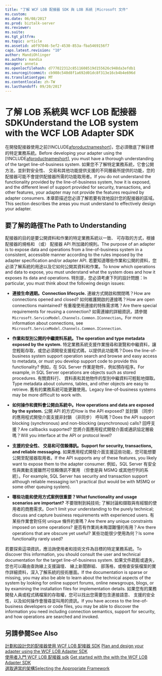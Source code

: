 ```yaml
---
title: "了解 WCF LOB 配接器 SDK 與 LOB 系統 |Microsoft 文件"
ms.custom: 
ms.date: 06/08/2017
ms.prod: biztalk-server
ms.reviewer: 
ms.suite: 
ms.tgt_pltfrm: 
ms.topic: article
ms.assetid: a0f97846-5ef2-4530-853a-fba5469156f7
caps.latest.revision: "10"
author: MandiOhlinger
ms.author: mandia
manager: anneta
ms.openlocfilehash: d777022312c8511608519d155626c948da3efdb1
ms.sourcegitcommit: cb908c540d8f1a692d01dc8f313e16cb4b4e696d
ms.translationtype: MT
ms.contentlocale: zh-TW
ms.lasthandoff: 09/20/2017
---
```

# <a name="understand-the-lob-system-with-the-wcf-lob-adapter-sdk"></a><span data-ttu-id="9ce59-102">了解 LOB 系統與 WCF LOB 配接器 SDK</span><span class="sxs-lookup"><span data-stu-id="9ce59-102">Understand the LOB system with the WCF LOB Adapter SDK</span></span>
<span data-ttu-id="9ce59-103">在開發配接器使用之前[!INCLUDE[afproductnameshort](../../includes/afproductnameshort-md.md)]，您必須徹底了解目標的特定業務系統。</span><span class="sxs-lookup"><span data-stu-id="9ce59-103">Before developing your adapter using the [!INCLUDE[afproductnameshort](../../includes/afproductnameshort-md.md)], you must have a thorough understanding of the target line-of-business system.</span></span> <span data-ttu-id="9ce59-104">如果您不了解特定業務系統，它會公開方法，並針對安全性、 交易和其他功能提供支援的不同層級所提供的功能，您的配接器可能不會提供配接器所需的功能取用者。</span><span class="sxs-lookup"><span data-stu-id="9ce59-104">If you do not understand the functionality provided by the line-of-business system, how it is exposed, and the different level of support provided for security, transactions, and other features, your adapter may not provide the features required by adapter consumers.</span></span> <span data-ttu-id="9ce59-105">本章節描述您必須了解若要有效地設計您的配接器的區域。</span><span class="sxs-lookup"><span data-stu-id="9ce59-105">This section describes the areas you must understand to effectively design your adapter.</span></span>  
  
## <a name="the-path-to-understanding"></a><span data-ttu-id="9ce59-106">要了解的路徑</span><span class="sxs-lookup"><span data-stu-id="9ce59-106">The Path to Understanding</span></span>  
 <span data-ttu-id="9ce59-107">配接器的目的是要公開資料和作業的特定業務系統以一致、 可存取的方式，根據配接器的規格和 （或） 配接器 API 所加諸的規則。</span><span class="sxs-lookup"><span data-stu-id="9ce59-107">The purpose of an adapter is to expose data and operations from a line-of-business system in a consistent, accessible manner according to the rules imposed by the adapter specification and/or adapter API.</span></span> <span data-ttu-id="9ce59-108">若要知道哪些作業和公開的資料，您必須了解系統的用途以及它如何公開其資料和作業。</span><span class="sxs-lookup"><span data-stu-id="9ce59-108">To know which operations and data to expose, you must understand what the system does and how it exposes its data and operations.</span></span> <span data-ttu-id="9ce59-109">特別是，您必須考慮下列的設計問題：</span><span class="sxs-lookup"><span data-stu-id="9ce59-109">In particular, you must think about the following design issues:</span></span>  
  
-   <span data-ttu-id="9ce59-110">**連接生命週期。**</span><span class="sxs-lookup"><span data-stu-id="9ce59-110">**Connection lifecycle.**</span></span> <span data-ttu-id="9ce59-111">連線方式開啟和關閉嗎？</span><span class="sxs-lookup"><span data-stu-id="9ce59-111">How are connections opened and closed?</span></span> <span data-ttu-id="9ce59-112">如何維護開啟的連接嗎？</span><span class="sxs-lookup"><span data-stu-id="9ce59-112">How are open connections maintained?</span></span> <span data-ttu-id="9ce59-113">有重複使用連接的特殊需求嗎？</span><span class="sxs-lookup"><span data-stu-id="9ce59-113">Are there special requirements for reusing a connection?</span></span> <span data-ttu-id="9ce59-114">如需連線的詳細資訊，請參閱`Microsoft.ServiceModel.Channels.Common.IConnection`。</span><span class="sxs-lookup"><span data-stu-id="9ce59-114">For more information about connections, see `Microsoft.ServiceModel.Channels.Common.IConnection`.</span></span>  
  
-   <span data-ttu-id="9ce59-115">**作業和型別公開的中繼資料系統。**</span><span class="sxs-lookup"><span data-stu-id="9ce59-115">**The operation and type metadata exposed by the system.**</span></span> <span data-ttu-id="9ce59-116">特定業務系統支援作業搜尋和瀏覽和中繼資料，讓您輕鬆存取，或您必須開發支援程式碼，以提供此功能嗎？</span><span class="sxs-lookup"><span data-stu-id="9ce59-116">Does the line-of-business system support operation search and browse and easy access to metadata, or must you develop support code to provide this functionality?</span></span> <span data-ttu-id="9ce59-117">例如，在 SQL Server 作業是物件，例如預存程序。</span><span class="sxs-lookup"><span data-stu-id="9ce59-117">For example, in SQL Server operations are objects such as stored procedures.</span></span> <span data-ttu-id="9ce59-118">有關資料行、 資料表和其他物件的型別中繼資料可輕鬆地擷取。</span><span class="sxs-lookup"><span data-stu-id="9ce59-118">Type metadata about columns, tables, and other objects are easy to retrieve.</span></span> <span data-ttu-id="9ce59-119">舊有的業務系統可能更難使用。</span><span class="sxs-lookup"><span data-stu-id="9ce59-119">Legacy line-of-business systems may be more difficult to work with.</span></span>  
  
-   <span data-ttu-id="9ce59-120">**如何操作和資料會公開由系統中。**</span><span class="sxs-lookup"><span data-stu-id="9ce59-120">**How operations and data are exposed by the system.**</span></span> <span data-ttu-id="9ce59-121">公開 API 的方式</span><span class="sxs-lookup"><span data-stu-id="9ce59-121">How is the API exposed?</span></span> <span data-ttu-id="9ce59-122">並封鎖 （同步） 的應用程式開發介面支援非封鎖 （非同步） 呼叫嗎？</span><span class="sxs-lookup"><span data-stu-id="9ce59-122">Does the API support blocking (synchronous) and non-blocking (asynchronous) calls?</span></span> <span data-ttu-id="9ce59-123">回呼支援？</span><span class="sxs-lookup"><span data-stu-id="9ce59-123">Are callbacks supported?</span></span> <span data-ttu-id="9ce59-124">您將介面應用程式開發介面或通訊協定層級嗎？</span><span class="sxs-lookup"><span data-stu-id="9ce59-124">Will you interface at the API or protocol level?</span></span>  
  
-   <span data-ttu-id="9ce59-125">**支援的安全性、 交易和可信賴傳訊。**</span><span class="sxs-lookup"><span data-stu-id="9ce59-125">**Support for security, transactions, and reliable messaging.**</span></span> <span data-ttu-id="9ce59-126">如果應用程式開發介面支援這些功能，您可能想要公開至配接器取用者。</span><span class="sxs-lookup"><span data-stu-id="9ce59-126">If the API supports any of these features, you likely want to expose them to the adapter consumer.</span></span> <span data-ttu-id="9ce59-127">例如，SQL Server 有安全性與異動支援雖然可信賴傳訊不實用 （但會是與 MSMQ 或其他佇列的系統）。</span><span class="sxs-lookup"><span data-stu-id="9ce59-127">For example, SQL Server has security and transaction support although reliable messaging isn't practical (but would be with MSMQ or some other queuing system).</span></span>  
  
-   <span data-ttu-id="9ce59-128">**哪些功能和使用方式案例很重要？**</span><span class="sxs-lookup"><span data-stu-id="9ce59-128">**What functionality and usage scenarios are important?**</span></span> <span data-ttu-id="9ce59-129">不要限制到純技術; 了解討論和擷取與有經驗的使用者的商務需求。</span><span class="sxs-lookup"><span data-stu-id="9ce59-129">Don't limit your understanding to the purely technical; discuss and capture business requirements with experienced users.</span></span> <span data-ttu-id="9ce59-130">有某些作業會對任何 unique 條件約束嗎？</span><span class="sxs-lookup"><span data-stu-id="9ce59-130">Are there any unique constraints imposed on some operations?</span></span> <span data-ttu-id="9ce59-131">是否有作業尚未晦澀難懂的有用？</span><span class="sxs-lookup"><span data-stu-id="9ce59-131">Are there operations that are obscure yet useful?</span></span> <span data-ttu-id="9ce59-132">某些功能很少使用為何？</span><span class="sxs-lookup"><span data-stu-id="9ce59-132">Is some functionality rarely used?</span></span>  
  
 <span data-ttu-id="9ce59-133">若要探索這項資訊，應洽詢使用者和技術文件為目標的特定業務系統。</span><span class="sxs-lookup"><span data-stu-id="9ce59-133">To discover this information, you should consult the user and technical documentation for the target line-of-business system.</span></span> <span data-ttu-id="9ce59-134">如果文件疏鬆或遺失，您也可以藉由查詢線上支援論壇、 線上新聞群組、 部落格，或檢查安裝檔案的實作詳細資料，深入了解系統的技術層面。</span><span class="sxs-lookup"><span data-stu-id="9ce59-134">If the documentation is sparse or missing, you may also be able to learn about the technical aspects of the system by looking for online support forums, online newsgroups, blogs, or by examining the installation files for implementation details.</span></span> <span data-ttu-id="9ce59-135">如果您有的業務開發人員或程式碼檔案的存取權，您可以找出您需要包含連接語意、 支援的安全性，以及如何操作會搜尋並叫用的資訊。</span><span class="sxs-lookup"><span data-stu-id="9ce59-135">If you have access to the line-of-business developers or code files, you may be able to discover the information you need including connection semantics, support for security, and how operations are searched and invoked.</span></span>  
  
## <a name="see-also"></a><span data-ttu-id="9ce59-136">另請參閱</span><span class="sxs-lookup"><span data-stu-id="9ce59-136">See Also</span></span>  
 <span data-ttu-id="9ce59-137">[計劃和設計您的配接器使用 WCF LOB 配接器 SDK](../../adapters-and-accelerators/wcf-lob-adapter-sdk/plan-and-design-your-adapter-using-the-wcf-lob-adapter-sdk.md) </span><span class="sxs-lookup"><span data-stu-id="9ce59-137">[Plan and design your adapter using the WCF LOB Adapter SDK](../../adapters-and-accelerators/wcf-lob-adapter-sdk/plan-and-design-your-adapter-using-the-wcf-lob-adapter-sdk.md) </span></span>  
 <span data-ttu-id="9ce59-138">[使用者入門 WCF LOB 配接器 sdk](../../adapters-and-accelerators/wcf-lob-adapter-sdk/get-started-with-the-with-the-wcf-lob-adapter-sdk.md) </span><span class="sxs-lookup"><span data-stu-id="9ce59-138">[Get started with the with the WCF LOB Adapter SDK](../../adapters-and-accelerators/wcf-lob-adapter-sdk/get-started-with-the-with-the-wcf-lob-adapter-sdk.md) </span></span>  
 [<span data-ttu-id="9ce59-139">選取適當的架構</span><span class="sxs-lookup"><span data-stu-id="9ce59-139">Selecting the Appropriate Framework</span></span>](https://msdn.microsoft.com/library/bb798089.aspx)